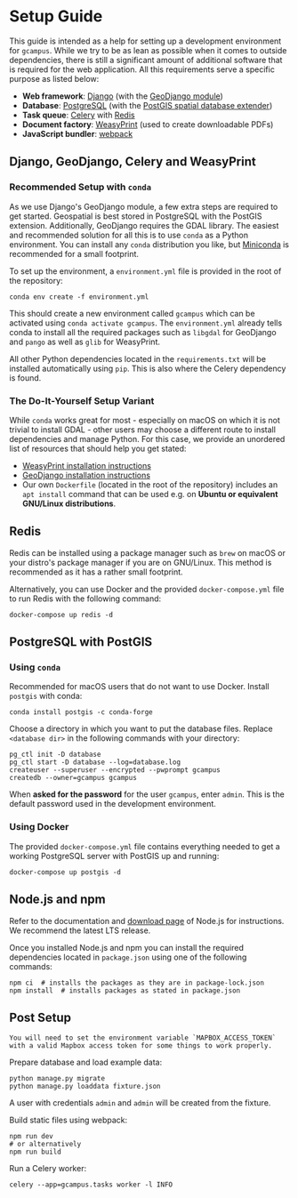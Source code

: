 # Setup Guide

This guide is intended as a help for setting up a development
environment for `gcampus`. While we try to be as lean as possible when
it comes to outside dependencies, there is still a significant amount
of additional software that is required for the web application. All
this requirements serve a specific purpose as listed below:

 - **Web framework**: [Django](https://www.djangoproject.com) (with the [GeoDjango module](https://docs.djangoproject.com/en/4.0/ref/contrib/gis/))
 - **Database**: [PostgreSQL](https://www.postgresql.org) (with the [PostGIS spatial database extender](https://postgis.net))
 - **Task queue**: [Celery](https://docs.celeryproject.org/en/stable/index.html) with [Redis](https://redis.io)
 - **Document factory**: [WeasyPrint](https://weasyprint.org) (used to create downloadable PDFs)
 - **JavaScript bundler**: [webpack](https://webpack.js.org)

## Django, GeoDjango, Celery and WeasyPrint

### Recommended Setup with `conda`

As we use Django's GeoDjango module, a few extra steps are
required to get started.
Geospatial is best stored in PostgreSQL with the PostGIS extension.
Additionally, GeoDjango requires the GDAL library. The easiest
and recommended solution for all this is to use `conda` as a Python
environment. You can install any `conda` distribution you like, but
[Miniconda](https://docs.conda.io/en/latest/miniconda.html) is
recommended for a small footprint.

To set up the environment, a `environment.yml` file is provided in the
root of the repository:

```shell
conda env create -f environment.yml
```

This should create a new environment called `gcampus` which can be
activated using `conda activate gcampus`. The `environment.yml` already
tells conda to install all the required packages such as `libgdal` for
GeoDjango and `pango` as well as `glib` for WeasyPrint.

All other Python dependencies located in the `requirements.txt` will be
installed automatically using `pip`. This is also where the Celery
dependency is found.

### The Do-It-Yourself Setup Variant

While `conda` works great for most - especially on macOS on which it is
not trivial to install GDAL - other users may choose a different route
to install dependencies and manage Python. For this case, we provide
an unordered list of resources that should help you get stated:

 - [WeasyPrint installation instructions](https://doc.courtbouillon.org/weasyprint/stable/first_steps.html#installation)
 - [GeoDjango installation instructions](https://docs.djangoproject.com/en/4.0/ref/contrib/gis/install)
 - Our own `Dockerfile` (located in the root of the repository) includes
   an `apt install` command that can be used e.g. on **Ubuntu or equivalent
   GNU/Linux distributions**.

## Redis

Redis can be installed using a package manager such as `brew` on
macOS or your distro's package manager if you are on GNU/Linux.
This method is recommended as it has a rather small footprint.

Alternatively, you can use Docker and the provided `docker-compose.yml`
file to run Redis with the following command:

```shell
docker-compose up redis -d
```

## PostgreSQL with PostGIS

### Using `conda`

Recommended for macOS users that do not want to use Docker. Install
`postgis` with conda:

```shell
conda install postgis -c conda-forge
```

Choose a directory in which you want to put the database files. Replace
`<database dir>` in the following commands with your directory:

```shell
pg_ctl init -D database
pg_ctl start -D database --log=database.log
createuser --superuser --encrypted --pwprompt gcampus
createdb --owner=gcampus gcampus
```

When **asked for the password** for the user `gcampus`, enter `admin`.
This is the default password used in the development environment.

### Using Docker

The provided `docker-compose.yml` file contains everything needed to get
a working PostgreSQL server with PostGIS up and running:

```shell
docker-compose up postgis -d
```

## Node.js and npm

Refer to the documentation and [download page](https://nodejs.org/en/download/)
of Node.js for instructions. We recommend the latest LTS release.

Once you installed Node.js and npm you can install the required
dependencies located in `package.json` using one of the following commands:

```shell
npm ci  # installs the packages as they are in package-lock.json
npm install  # installs packages as stated in package.json
```

## Post Setup

```{note}
You will need to set the environment variable `MAPBOX_ACCESS_TOKEN`
with a valid Mapbox access token for some things to work properly.
```

Prepare database and load example data:

```shell
python manage.py migrate
python manage.py loaddata fixture.json
```

A user with credentials `admin` and `admin` will be created from the
fixture.

Build static files using webpack:

```shell
npm run dev
# or alternatively
npm run build
```

Run a Celery worker:

```shell
celery --app=gcampus.tasks worker -l INFO
```
